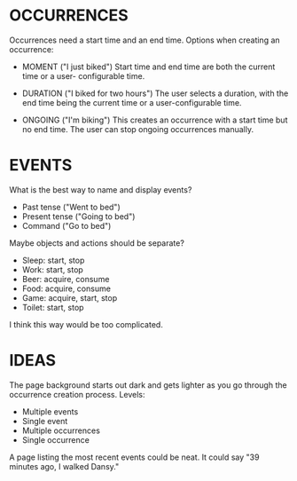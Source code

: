 OCCURRENCES
===========

Occurrences need a start time and an end time. Options when creating
an occurrence:

  - MOMENT ("I just biked")
    Start time and end time are both the current time or a user-
    configurable time.

  - DURATION ("I biked for two hours")
    The user selects a duration, with the end time being the current
    time or a user-configurable time.

  - ONGOING ("I'm biking")
    This creates an occurrence with a start time but no end time. The
    user can stop ongoing occurrences manually.



EVENTS
======

What is the best way to name and display events?

  - Past tense ("Went to bed")
  - Present tense ("Going to bed")
  - Command ("Go to bed")

Maybe objects and actions should be separate?

  - Sleep: start, stop
  - Work: start, stop
  - Beer: acquire, consume
  - Food: acquire, consume
  - Game: acquire, start, stop
  - Toilet: start, stop

I think this way would be too complicated.



IDEAS
=====

The page background starts out dark and gets lighter as you go
through the occurrence creation process. Levels:

  - Multiple events
  - Single event
  - Multiple occurrences
  - Single occurrence

A page listing the most recent events could be neat. It could say "39
minutes ago, I walked Dansy."